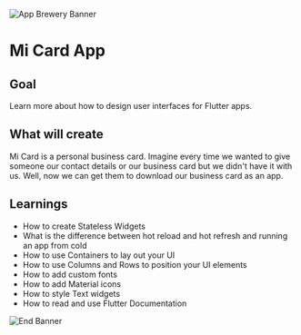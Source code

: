 ![App Brewery Banner](https://sweep.ac.uk/wp-content/uploads/yellow-banner.jpg)

# Mi Card App

## Goal

Learn more about how to design user interfaces for Flutter apps.

## What will create

Mi Card is a personal business card. Imagine every time we wanted to give someone our contact details or our business card but we didn't have it with us. Well, now we can get them to download our business card as an app.

## Learnings

* How to create Stateless Widgets
* What is the difference between hot reload and hot refresh and running an app from cold
* How to use Containers to lay out your UI
* How to use Columns and Rows to position your UI elements
* How to add custom fonts
* How to add Material icons
* How to style Text widgets
* How to read and use Flutter Documentation


![End Banner](https://user-images.githubusercontent.com/81528687/123198885-7f0dea00-d4cb-11eb-9b4c-00d05465e681.png)

